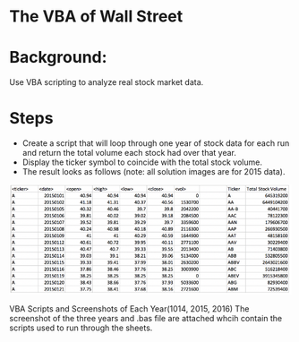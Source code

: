 # The VBA of Wall Street
# Background:
Use VBA scripting to analyze real stock market data.

# Steps
   * Create a script that will loop through one year of stock data for each run and return the total volume each stock had over that year.
   * Display the ticker symbol to coincide with the total stock volume.
   * The result looks as follows (note: all solution images are for 2015 data).

![](images/image_1.PNG)


















VBA Scripts and Screenshots of Each Year(1014, 2015, 2016)
The screenshot of the three years and .bas file are attached whcih contain the scripts used to run through the sheets.
